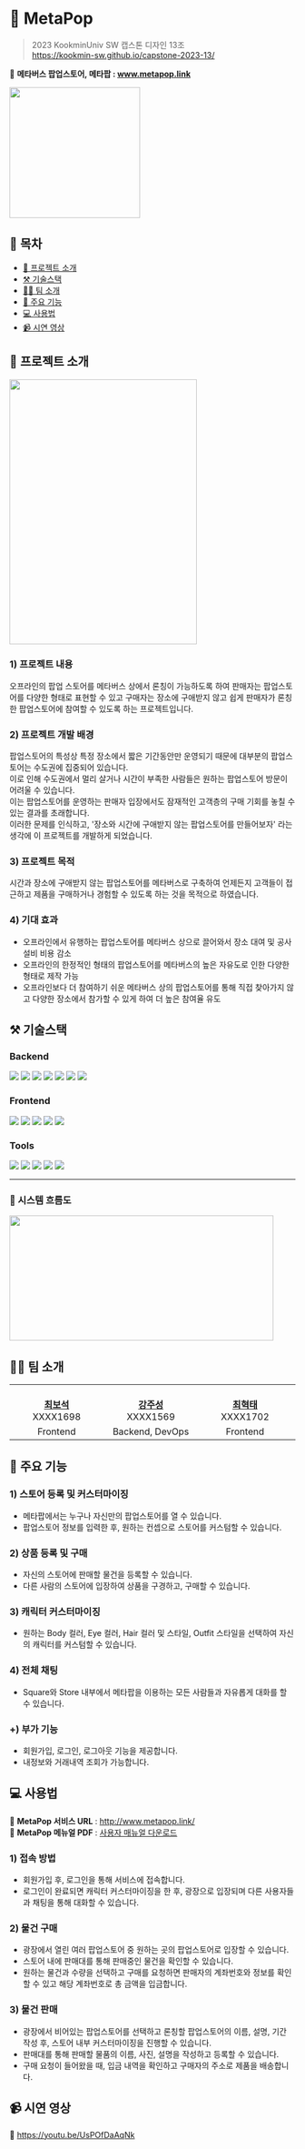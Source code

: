 # 👾 MetaPop

> 2023 KookminUniv SW 캡스톤 디자인 13조  
>  https://kookmin-sw.github.io/capstone-2023-13/

🍭 **메타버스 팝업스토어, 메타팝 : www.metapop.link**

<img src="https://github.com/kookmin-sw/capstone-2023-13/assets/55119885/ea3c0b3d-4f1d-4ea3-aac2-0bb4c756d5c6" width="230" height="230">

## 📔 목차

- [🏡 프로젝트 소개](#-프로젝트-소개)
- [⚒️ 기술스택](#%EF%B8%8F-기술스택)
- [👩‍💻 팀 소개](#-팀-소개)
- [📌 주요 기능](#-주요-기능)
- [💻 사용법](#-사용법)
- [📹 시연 영상](#-시연-영상)

## 🏡 프로젝트 소개

<img src="https://github.com/kookmin-sw/capstone-2023-13/assets/55119885/f5949510-45fe-4e10-83d0-26f7830e8e9a" width="330" height="466">

### 1) 프로젝트 내용

오프라인의 팝업 스토어를 메타버스 상에서 론칭이 가능하도록 하여 판매자는 팝업스토어를 다양한 형태로 표현할 수 있고 구매자는 장소에 구애받지 않고 쉽게 판매자가 론칭한 팝업스토어에 참여할 수 있도록 하는 프로젝트입니다.

### 2) 프로젝트 개발 배경

팝업스토어의 특성상 특정 장소에서 짧은 기간동안만 운영되기 때문에 대부분의 팝업스토어는 수도권에 집중되어 있습니다.  
이로 인해 수도권에서 멀리 살거나 시간이 부족한 사람들은 원하는 팝업스토어 방문이 어려울 수 있습니다.  
이는 팝업스토어를 운영하는 판매자 입장에서도 잠재적인 고객층의 구매 기회를 놓칠 수 있는 결과를 초래합니다.  
이러한 문제를 인식하고, '장소와 시간에 구애받지 않는 팝업스토어를 만들어보자' 라는 생각에 이 프로젝트를 개발하게 되었습니다.

### 3) 프로젝트 목적

시간과 장소에 구애받지 않는 팝업스토어를 메타버스로 구축하여 언제든지 고객들이 접근하고 제품을 구매하거나 경험할 수 있도록 하는 것을 목적으로 하였습니다.

### 4) 기대 효과

- 오프라인에서 유행하는 팝업스토어를 메타버스 상으로 끌어와서 장소 대여 및 공사 설비 비용 감소
- 오프라인의 한정적인 형태의 팝업스토어를 메타버스의 높은 자유도로 인한 다양한 형태로 제작 가능
- 오프라인보다 더 참여하기 쉬운 메타버스 상의 팝업스토어를 통해 직접 찾아가지 않고 다양한 장소에서 참가할 수 있게 하여 더 높은 참여율 유도

## ⚒️ 기술스택

### Backend

<img src="https://img.shields.io/badge/Spring Boot-6DB33F?style=flat-square&logo=springboot&logoColor=white"/> <img src="https://img.shields.io/badge/AIOHTTP-2C5BB4?style=flat-square&logo=AIOHTTP&logoColor=white"/> <img src="https://img.shields.io/badge/Python-3776AB?style=flat-square&logo=Python&logoColor=white"/> <img src="https://img.shields.io/badge/MySQL-4479A1?style=flat-square&logo=mysql&logoColor=white"/> <img src="https://img.shields.io/badge/Amazon EC2-FF9900?style=flat-square&logo=amazonec2&logoColor=white"/> <img src="https://img.shields.io/badge/Amazon S3-569A31?style=flat-square&logo=amazons3&logoColor=white"/> <img src="https://img.shields.io/badge/Amazon RDS-527FFF?style=flat-square&logo=amazonrds&logoColor=white"/>

### Frontend

<img src="https://img.shields.io/badge/Gdevelop-4E27CA?style=flat-square&logo=&logoColor=black"/> <img src="https://img.shields.io/badge/React-61DAFB?style=flat-square&logo=React&logoColor=black"/> <img src="https://img.shields.io/badge/JavaScript-F7DF1E?style=flat-square&logo=JavaScript&logoColor=black"/> <img src="https://img.shields.io/badge/HTML5-E34F26?style=flat-square&logo=HTML5&logoColor=white"/> <img src="https://img.shields.io/badge/CSS3-1572B6?style=flat-square&logo=CSS3&logoColor=white"/>

### Tools

<img src="https://img.shields.io/badge/GitHub-181717?style=flat-square&logo=GitHub&logoColor=white"/> <img src="https://img.shields.io/badge/Figma-F24E1E?style=flat-square&logo=Figma&logoColor=white"/> <img src="https://img.shields.io/badge/Swagger-85EA2D?style=flat-square&logo=Swagger&logoColor=black"/> <img src="https://img.shields.io/badge/Notion-000000?style=flat-square&logo=Notion&logoColor=white"/> <img src="https://img.shields.io/badge/Jira-0052CC?style=flat-square&logo=Jira&logoColor=white"/>

---

### 🌊 시스템 흐름도

<img src="https://user-images.githubusercontent.com/39540790/229363453-670c4fcf-49a0-440b-85c3-0d636d88a3bc.png" width="465" height="220">

## 👩‍💻 팀 소개

<table>
    <tr align="center">
        <td style="min-width: 150px;">
            <a href="https://github.com/YEONOC">
              <br />
              <b>최보석</b>
            </a>
            <br/>
              XXXX1698
        </td>
        <td style="min-width: 150px;">
            <a href="https://github.com/KangJuSeong">
              <br />
              <b>강주성</b>
            </a>
            <br/>
              XXXX1569
        </td>
        <td style="min-width: 150px;">
            <a href="https://github.com/htchoi1006">
              <br />
              <b>최혁태</b>
            </a> 
            <br/>
              XXXX1702
        </td>
        <td style="min-width: 150px;">
            <a href="https://github.com/okpyo12">
              <br />
              <b>표상우</b>
            </a> 
            <br/>
              XXXX1704
        </td>
                <td style="min-width: 150px;">
            <a href="https://github.com/muy5310">
              <br />
              <b>박채연</b>
            </a> 
            <br/>
              XXXX1601
        </td>
    </tr>
    <tr align="center">
        <td>
            Frontend
        </td>
        <td>
            Backend, DevOps
        </td>
        <td>
            Frontend
        </td>
                <td>
            Backend, DevOps
        </td>
                <td>
            Frontend
        </td>
    </tr>
</table>

## 📌 주요 기능

### 1) 스토어 등록 및 커스터마이징

- 메타팝에서는 누구나 자신만의 팝업스토어를 열 수 있습니다.
- 팝업스토어 정보를 입력한 후, 원하는 컨셉으로 스토어를 커스텀할 수 있습니다.

### 2) 상품 등록 및 구매

- 자신의 스토어에 판매할 물건을 등록할 수 있습니다.
- 다른 사람의 스토어에 입장하여 상품을 구경하고, 구매할 수 있습니다.

### 3) 캐릭터 커스터마이징

- 원하는 Body 컬러, Eye 컬러, Hair 컬러 및 스타일, Outfit 스타일을 선택하여 자신의 캐릭터를 커스텀할 수 있습니다.

### 4) 전체 채팅

- Square와 Store 내부에서 메타팝을 이용하는 모든 사람들과 자유롭게 대화를 할 수 있습니다.

### +) 부가 기능

- 회원가입, 로그인, 로그아웃 기능을 제공합니다.
- 내정보와 거래내역 조회가 가능합니다.

## 💻 사용법

🔗 **MetaPop 서비스 URL** : http://www.metapop.link/  
🔗 **MetaPop 메뉴얼 PDF** : [사용자 매뉴얼 다운로드](https://github.com/kookmin-sw/capstone-2023-13/files/11545882/MetaPop.pdf)

### 1) 접속 방법

- 회원가입 후, 로그인을 통해 서비스에 접속합니다.
- 로그인이 완료되면 캐릭터 커스터마이징을 한 후, 광장으로 입장되며 다른 사용자들과 채팅을 통해 대화할 수 있습니다.

### 2) 물건 구매

- 광장에서 열린 여러 팝업스토어 중 원하는 곳의 팝업스토어로 입장할 수 있습니다.
- 스토어 내에 판매대를 통해 판매중인 물건을 확인할 수 있습니다.
- 원하는 물건과 수량을 선택하고 구매를 요청하면 판매자의 계좌번호와 정보를 확인할 수 있고 해당 계좌번호로 총 금액을 입금합니다.

### 3) 물건 판매

- 광장에서 비어있는 팝업스토어를 선택하고 론칭할 팝업스토어의 이름, 설명, 기간 작성 후, 스토어 내부 커스터마이징을 진행할 수 있습니다.
- 판매대를 통해 판매할 물품의 이름, 사진, 설명을 작성하고 등록할 수 있습니다.
- 구매 요청이 들어왔을 때, 입금 내역을 확인하고 구매자의 주소로 제품을 배송합니다.

## 📹 시연 영상

🔗 https://youtu.be/UsPOfDaAqNk
